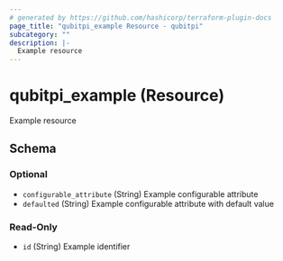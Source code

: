 ```yaml
---
# generated by https://github.com/hashicorp/terraform-plugin-docs
page_title: "qubitpi_example Resource - qubitpi"
subcategory: ""
description: |-
  Example resource
---
```


# qubitpi_example (Resource)

Example resource



<!-- schema generated by tfplugindocs -->
## Schema

### Optional

- `configurable_attribute` (String) Example configurable attribute
- `defaulted` (String) Example configurable attribute with default value

### Read-Only

- `id` (String) Example identifier
